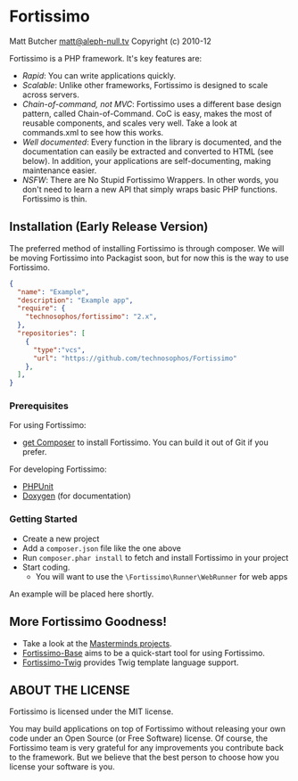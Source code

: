 # Fortissimo #
Matt Butcher <matt@aleph-null.tv>
Copyright (c) 2010-12

Fortissimo is a PHP framework. It's key features are:

* _Rapid_: You can write applications quickly.
* _Scalable_: Unlike other frameworks, Fortissimo is designed to scale across servers.
* _Chain-of-command, not MVC_: Fortissimo uses a different base design pattern, called
  Chain-of-Command. CoC is easy, makes the most of reusable components, and scales 
  very well. Take a look at commands.xml to see how this works.
* _Well documented_: Every function in the library is documented, and the 
  documentation can easily be extracted and converted to HTML (see below). In 
  addition, your applications are self-documenting, making maintenance easier.
* _NSFW_: There are No Stupid Fortissimo Wrappers. In other words, you don't need to 
  learn a new API that simply wraps basic PHP functions. Fortissimo is thin.

## Installation (Early Release Version) ##

The preferred method of installing Fortissimo is through composer. We
will be moving Fortissimo into Packagist soon, but for now this is the
way to use Fortissimo.

```json
{
  "name": "Example",
  "description": "Example app",
  "require": {
    "technosophos/fortissimo": "2.x",
  },
  "repositories": [
    {
      "type":"vcs",
      "url": "https://github.com/technosophos/Fortissimo"
    },
  ],
}
```

### Prerequisites ###

For using Fortissimo:

* [get Composer](http://getcomposer.org) to install Fortissimo. You can
  build it out of Git if you prefer.

For developing Fortissimo:

* [PHPUnit](http://phpunit.de)
* [Doxygen](http://www.stack.nl/~dimitri/doxygen/) (for documentation)

### Getting Started ###

* Create a new project
* Add a `composer.json` file like the one above
* Run `composer.phar install` to fetch and install Fortissimo in your
  project
* Start coding.
  - You will want to use the `\Fortissimo\Runner\WebRunner` for web apps

An example will be placed here shortly.

## More Fortissimo Goodness!

* Take a look at the [Masterminds
projects](https://github.com/masterminds).
* [Fortissimo-Base](https://github.com/Masterminds/Fortissimo-Base) aims to be a quick-start tool for using
  Fortissimo.
* [Fortissimo-Twig](https://github.com/Masterminds/Fortissimo-Twig) provides Twig template language support.

## ABOUT THE LICENSE ##
Fortissimo is licensed under the MIT license.

You may build applications on top of Fortissimo without releasing your own code
under an Open Source (or Free Software) license. Of course, the Fortissimo team
is very grateful for any improvements you contribute back to the framework. But
we believe that the best person to choose how you license your software is you.


